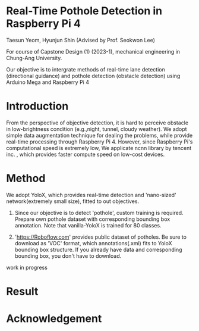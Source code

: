 # Real-Time Pothole Detection in Raspberry Pi 4
Taesun Yeom, Hyunjun Shin (Advised by Prof. Seokwon Lee)

For course of Capstone Design (1) (2023-1), mechanical engineering in Chung-Ang University.

Our objective is to intergrate methods of real-time lane detection (directional guidance) and pothole detection (obstacle detection) using Arduino Mega and Raspberry Pi 4

# Introduction

From the perspective of objective detection, it is hard to perceive obstacle in low-brightness condition (e.g.,night, tunnel, cloudy weather).
We adopt simple data augmentation technique for dealing the problems, while provide real-time processing through Raspberry Pi 4.
However, since Raspberry Pi's computational speed is extremely low, We applicate ncnn library by tencent inc. , which provides faster compute speed on low-cost devices.

# Method

We adopt YoloX, which provides real-time detection and 'nano-sized' network(extremely small size), fitted to out objectives. 

1. Since our objective is to detect 'pothole', custom training is required. Prepare own pothole dataset with corresponding bounding box annotation. Note that vanilla-YoloX is trained for 80 classes.

2. 'https://Roboflow.com' provides public dataset of potholes. Be sure to download as 'VOC' format, which annotations(.xml) fits to YoloX bounding box structure. If you already have data and corresponding bounding box, you don't have to download.

work in progress

# Result




# Acknowledgement
